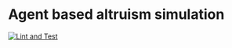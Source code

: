 # Agent based altruism simulation

[![Lint and Test](https://github.com/koerners/thesis-simulation/actions/workflows/pytest.yml/badge.svg?branch=main)](https://github.com/koerners/thesis-simulation/actions/workflows/pytest.yml)
